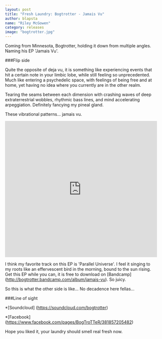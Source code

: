 ```yaml
---
layout: post
title: "Fresh Laundry: Bogtrotter - Jamais Vu"
author: blapsta
name: "Riley McGowen"
category: releases
image: "bogtrotter.jpg"
---
```


Coming from Minnesota, Bogtrotter, holding it down from multiple angles. Naming his EP 'Jamais Vu'. 

###Flip side

Quite the opposite of deja vu, it is something like experiencing events that hit a certain note in your limbic lobe, while still feeling so unprecedented. Much like entering a psychedelic space, with feelings of being free and at home, yet having no idea where you currently are in the other realm.

Tearing the seams between each dimension with crashing waves of deep extraterrestrial wobbles, rhythmic bass lines, and mind accelerating arpeggiation. Definitely fancying my pineal gland.

These vibrational patterns... jamais vu.



<iframe width="100%" height="450" scrolling="no" frameborder="no" src="https://w.soundcloud.com/player/?url=https%3A//api.soundcloud.com/tracks/125915547&amp;auto_play=false&amp;hide_related=false&amp;show_comments=true&amp;show_user=true&amp;show_reposts=false&amp;visual=true"></iframe>


I think my favorite track on this EP is 'Parallel Universe'. I feel it singing to my roots like an effervescent bird in the morning, bound to the sun rising. Get this EP while you can, it is free to download on [Bandcamp] (http://bogtrotter.bandcamp.com/album/jamais-vu). So juicy.

So this is what the other side is like... No decadence here fellas...

###Line of sight

*[Soundcloud] (https://soundcloud.com/bogtrotter)

*[Facebook] (https://www.facebook.com/pages/BogTroTTeR/381857205482)

Hope you liked it, your laundry should smell real fresh now.